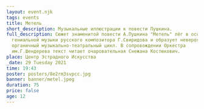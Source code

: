 ```yaml
---
layout: event.njk
tags: events
title: Метель
short_description: Музыкальные иллюстрации к повести Пушкина.
full_description: Сюжет знаменитой повести А.Пушкина "Метель" лёг в основу
  гениальной музыки русского композитора Г.Свиридова и образует невероятно
  органичный музыкально-театральный цикл. В сопровождении Оркестра
  им.Г.Шендерева текст читает очаровательная Снежана Костюкович.
place: Центр Эстрадного Искусства
_date: 29 Tuesday 2021
time: 19:43
poster: posters/8e2rm3svpcc.jpg
banner: banner/metel.jpeg
duration: 75
price: false
age: 12
---
```

